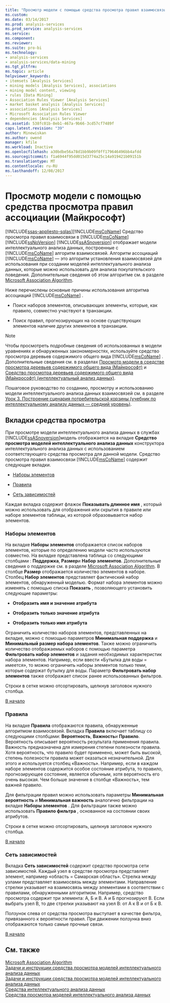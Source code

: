 ```yaml
---
title: "Просмотр модели с помощью средства просмотра правил взаимосвязи (Microsoft) | Документы Microsoft"
ms.custom: 
ms.date: 03/14/2017
ms.prod: analysis-services
ms.prod_service: analysis-services
ms.service: 
ms.component: 
ms.reviewer: 
ms.suite: pro-bi
ms.technology:
- analysis-services
- analysis-services/data-mining
ms.tgt_pltfrm: 
ms.topic: article
helpviewer_keywords:
- itemsets [Analysis Services]
- mining models [Analysis Services], associations
- mining model content, viewing
- rules [Data Mining]
- Association Rules Viewer [Analysis Services]
- market basket analysis [Analysis Services]
- associations [Analysis Services]
- Microsoft Association Rules Viewer
- dependencies [Analysis Services]
ms.assetid: 538fc01b-8eb1-467a-9b66-3cd57cf7489f
caps.latest.revision: "39"
author: Minewiskan
ms.author: owend
manager: kfile
ms.workload: Inactive
ms.openlocfilehash: a30bdbe56a78d1bb9b09f0ff179646496bb4afdd
ms.sourcegitcommit: f1a6944f95dd015d3774a25c14a919421b09151b
ms.translationtype: MT
ms.contentlocale: ru-RU
ms.lasthandoff: 12/08/2017
---
```

# <a name="browse-a-model-using-the-microsoft-association-rules-viewer"></a>Просмотр модели с помощью средства просмотра правил ассоциации (Майкрософт)
[!INCLUDE[ssas-appliesto-sqlas](../../includes/ssas-appliesto-sqlas.md)][!INCLUDE[msCoName](../../includes/msconame-md.md)] Средство просмотра правил взаимосвязи в [!INCLUDE[msCoName](../../includes/msconame-md.md)] [!INCLUDE[ssNoVersion](../../includes/ssnoversion-md.md)] [!INCLUDE[ssASnoversion](../../includes/ssasnoversion-md.md)] отображает модели интеллектуального анализа данных, построенные с [!INCLUDE[msCoName](../../includes/msconame-md.md)] алгоритм взаимосвязей. Алгоритм ассоциаций [!INCLUDE[msCoName](../../includes/msconame-md.md)] ― это алгоритм установления взаимосвязей для использования при создании моделей интеллектуального анализа данных, которые можно использовать для анализа покупательского поведения. Дополнительные сведения об этом алгоритме см. в разделе [Microsoft Association Algorithm](../../analysis-services/data-mining/microsoft-association-algorithm.md).  
  
 Ниже перечислены основные причины использования алгоритма ассоциаций [!INCLUDE[msCoName](../../includes/msconame-md.md)] .  
  
-   Поиск наборов элементов, описывающих элементы, которые, как правило, совместно участвуют в транзакции.  
  
-   Поиск правил, прогнозирующих на основе существующих элементов наличие других элементов в транзакции.  
  
> [!NOTE]  
>  Чтобы просмотреть подробные сведения об использованных в модели уравнениях и обнаруженных закономерностях, используйте средство просмотра деревьев содержимого общего вида [!INCLUDE[msCoName](../../includes/msconame-md.md)] . Дополнительные сведения см. в разделах [Просмотр модели в средстве просмотра деревьев содержимого общего вида (Майкрософт)](../../analysis-services/data-mining/browse-a-model-using-the-microsoft-generic-content-tree-viewer.md) и [Средство просмотра деревьев содержимого общего вида (Майкрософт) (интеллектуальный анализ данных)](http://msdn.microsoft.com/library/751b4393-f6fd-48c1-bcef-bdca589ce34c).  
  
 Пошаговое руководство по созданию, просмотру и использованию модели интеллектуального анализа данных взаимосвязей см. в разделе [Урок 3. Построение сценария потребительской корзины (учебник по интеллектуальному анализу данных — средний уровень)](http://msdn.microsoft.com/library/651eef38-772e-4d97-af51-075b1b27fc5a).  
  
##  <a name="BKMK_ViewerTabs"></a> Вкладки средства просмотра  
 При просмотре модели интеллектуального анализа данных в службах [!INCLUDE[ssASnoversion](../../includes/ssasnoversion-md.md)]модель отображается на вкладке **Средство просмотра моделей интеллектуального анализа данных** конструктора интеллектуального анализа данных с использованием соответствующего средства просмотра для данной модели. Средство просмотра правил взаимосвязи [!INCLUDE[msCoName](../../includes/msconame-md.md)] содержит следующие вкладки.  
  
-   [Наборы элементов](#BKMK_Itemsets)  
  
-   [Правила](#BKMK_Rules)  
  
-   [Сеть зависимостей](#BKMK_Dependency)  
  
 Каждая вкладка содержит флажок **Показывать длинное имя** , который можно использовать для отображения или скрытия в правиле или наборе элементов таблицы, из которой образовывается набор элементов.  
  
###  <a name="BKMK_Itemsets"></a> Наборы элементов  
 На вкладке **Наборы элементов** отображается список наборов элементов, которые по определению модели часто используются совместно. На вкладке представлена таблица со следующими столбцами : **Поддержка**, **Размер**и **Набор элементов**. Дополнительные сведения о поддержке см. в разделе [Microsoft Association Algorithm](../../analysis-services/data-mining/microsoft-association-algorithm.md). В столбце **Размер** отображается количество элементов в наборе. Столбец **Набор элементов** представляет фактический набор элементов, обнаруженный моделью. Формат набора элементов можно изменять с помощью списка **Показать** , позволяющего установить следующие параметры:  
  
-   **Отобразить имя и значение атрибута**  
  
-   **Отобразить только значение атрибута**  
  
-   **Отобразить только имя атрибута**  
  
 Ограничить количество наборов элементов, представленных на вкладке, можно с помощью параметров **Минимальная поддержка** и **Минимальный размер набора элементов**. Также можно ограничить количество отображаемых наборов с помощью параметра **Фильтровать набор элементов** и задания необходимых характеристик набора элементов. Например, если ввести «Бутылка для воды = имеется», то можно ограничить наборы элементов только теми, которые содержат бутылку для воды. Параметр **Фильтровать набор элементов** также отображает список ранее использованных фильтров.  
  
 Строки в сетке можно отсортировать, щелкнув заголовок нужного столбца.  
  
 [В начало](#BKMK_ViewerTabs)  
  
###  <a name="BKMK_Rules"></a> Правила  
 На вкладке **Правила** отображаются правила, обнаруженные алгоритмом взаимосвязей. Вкладка **Правила** включает таблицу со следующими столбцами: **Вероятность**, **Важность**и **Правило**. Вероятность описывает вероятность результата применения правила. Важность предназначена для измерения степени полезности правила. Хотя вероятность, что правило будет применено, может быть высокой, степень полезности правила может оказаться незначительной. Для этого и используется столбец «Важность». Например, если в каждом наборе элементов содержится особое состояние атрибута, то правило, прогнозирующее состояние, является обычным, хотя вероятность его очень высокая. Чем больше значение в столбце «Важность», тем важней правило.  
  
 Для фильтрации правил можно использовать параметры **Минимальная вероятность** и **Минимальная важность** аналогично фильтрации на вкладке **Наборы элементов** . Для фильтрации также можно использовать **Правило фильтра** , основанное на состоянии своих атрибутов.  
  
 Строки в сетке можно отсортировать, щелкнув заголовок нужного столбца.  
  
 [В начало](#BKMK_ViewerTabs)  
  
###  <a name="BKMK_Dependency"></a> Сеть зависимостей  
 Вкладка **Сеть зависимостей** содержит средство просмотра сети зависимостей. Каждый узел в средстве просмотра представляет элемент, например «область = Самарская область». Стрелка между узлами представляет взаимосвязь между элементами. Направление стрелки указывает на взаимосвязь между элементами в соответствии с правилами, обнаруженными алгоритмом. Например, средство просмотра содержит три элемента: A, Б и B. А и Б прогнозируют В. Если выбрать узел В, то две стрелки указывают на узел В: от A к В и от Б к В.  
  
 Ползунок слева от средства просмотра выступает в качестве фильтра, привязанного к вероятности правил. При движении ползунка вниз отображаются только самые прочные связи.  
  
 [В начало](#BKMK_ViewerTabs)  
  
## <a name="see-also"></a>См. также  
 [Microsoft Association Algorithm](../../analysis-services/data-mining/microsoft-association-algorithm.md)   
 [Задачи и инструкции средства просмотра моделей интеллектуального анализа данных](../../analysis-services/data-mining/mining-model-viewer-tasks-and-how-tos.md)   
 [Задачи и инструкции средства просмотра моделей интеллектуального анализа данных](../../analysis-services/data-mining/mining-model-viewer-tasks-and-how-tos.md)   
 [Средства интеллектуального анализа данных](../../analysis-services/data-mining/data-mining-tools.md)   
 [Средства просмотра моделей интеллектуального анализа данных](../../analysis-services/data-mining/data-mining-model-viewers.md)  
  
  
